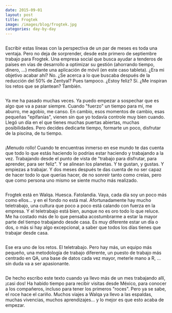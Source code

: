 ```yaml
---
date: 2015-09-01
layout: post
title: Frogtek
image: /images/blog/frogtek.jpg
categories: day-by-day
---
```

<pre></pre>
Escribir estas líneas con la perspectiva de un par de meses es toda una ventaja. Pero no deja de sorprender, desde este primero de septiembre trabajo para Frogtek. Una empresa social que busca ayudar a tenderos de países en vías de desarrollo a optimizar su gestión (ahorrando tiempo, dinero, …) mediante una aplicación de móvil (en este caso tableta). ¿Era mi objetivo acabar ahí? No. ¿Se acerca a lo que buscaba después de la reducción del 50% de Zentyal? Pues tampoco. ¿Estoy feliz? Sí. ¿Me inspiran los retos que se plantean? También.
<pre></pre>
Ya me ha pasado muchas veces. Ya puedo empezar a sospechar que es algo que va a pasar siempre. Cuando "fuerzo" un tiempo para mí, me aburro, me agobio, me canso. En cambio, esos momentos de cambio, esas pequeñas "epifanías", vienen sin que yo todavía controle muy bien cuando. Llegó un día en el que tienes muchas puertas abiertas, muchas posibilidades. Pero decides dedicarte tiempo, formarte un poco, disfrutar de la piscina, de tu tiempo.
<pre></pre>
¡Menudo rollo! Cuando te encuentras inmerso en ese mundo te das cuenta que todo lo que estás haciendo lo podrías estar haciendo y trabajando a la vez. Trabajando desde el punto de vista de "trabajo para disfrutar, para aprender, para ser feliz". Y se alinean los planetas. Y te gustan, y gustas. Y empiezas a trabajar. Y dos meses después te das cuenta de no ser capaz de hacer todo lo que querías hacer, de no sonreír tanto como creías, pero que como persona uno mismo se siente mucho más realizado.
<pre></pre>
Frogtek está en Walqa. Huesca. Fatolandia. Vaya, cada día soy un poco más como ellos… y en el fondo no está mal. Afortunadamente hay mucho teletrabajo, una cultura que poco a poco está calando con fuerza en la empresa. Y el teletrabajo está bien, aunque no es oro todo lo que reluce. Me ha costado más de lo que pensaba acostumbrarme a estar la mayor parte del tiempo trabajando desde casa. Es muy diferente estar un día o dos, o más si hay algo excepcional, a saber que todos los días tienes que trabajar desde casa.
<pre></pre>
Ese era uno de los retos. El teletrabajo. Pero hay más, un equipo más pequeño, una metodología de trabajo diferente, un puesto de trabajo más centrado en QA, una base de datos cada vez mayor, meterle mano a R, … sin duda va a ser apasionante.
<pre></pre>
De hecho escribo este texto cuando ya llevo más de un mes trabajando allí, ¡casi dos! Ha habido tiempo para recibir visitas desde México, para conocer a los compañeros, incluso para tener los primeros "roces". Pero ya se sabe, el roce hace el cariño. Muchos viajes a Walqa ya llevo a las espaldas, muchas vivencias, muchos aprendizajes… y lo mejor es que esto acaba de empezar.
